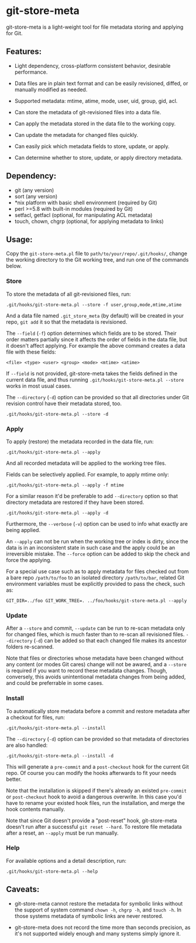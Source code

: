 git-store-meta
===============================================================================

git-store-meta is a light-weight tool for file metadata storing and applying
for Git.

Features:
-------------------------------------------------------------------------------

* Light dependency, cross-platform consistent behavior, desirable performance.

* Data files are in plain text format and can be easily revisioned, diffed, or
  manually modified as needed.

* Supported metadata: mtime, atime, mode, user, uid, group, gid, acl.

* Can store the metadata of git-revisioned files into a data file.

* Can apply the metadata stored in the data file to the working copy.

* Can update the metadata for changed files quickly.

* Can easily pick which metadata fields to store, update, or apply.

* Can determine whether to store, update, or apply directory metadata.

Dependency:
-------------------------------------------------------------------------------

- git (any version)
- sort (any version)
- *nix platform with basic shell environment (required by Git)
- perl >=5.8 with built-in modules (required by Git)
- setfacl, getfacl (optional, for manipulating ACL metadata)
- touch, chown, chgrp (optional, for applying metadata to links)

Usage:
-------------------------------------------------------------------------------

Copy the `git-store-meta.pl` file to `path/to/your/repo/.git/hooks/`, change
the working directory to the Git working tree, and run one of the commands
below.

### Store

To store the metadata of all git-revisioned files, run:

    .git/hooks/git-store-meta.pl --store -f user,group,mode,mtime,atime

And a data file named `.git_store_meta` (by default) will be created in your
repo, `git add` it so that the metadata is revisioned.

The `--field` (`-f`) option determines which fields are to be stored. Their
order matters partially since it affects the order of fields in the data
file, but it doesn't affect applying. For example the above command creates
a data file with these fields:

    <file> <type> <user> <group> <mode> <mtime> <atime>

If `--field` is not provided, git-store-meta takes the fields defined in the
current data file, and thus running `.git/hooks/git-store-meta.pl --store`
works in most usual cases.

The `--directory` (`-d`) option can be provided so that all directories under
Git revision control have their metadata stored, too.

    .git/hooks/git-store-meta.pl --store -d

### Apply

To apply (restore) the metadata recorded in the data file, run:

    .git/hooks/git-store-meta.pl --apply

And all recorded metadata will be applied to the working tree files.

Fields can be selectively applied. For example, to apply mtime only:

    .git/hooks/git-store-meta.pl --apply -f mtime

For a similar reason it'd be preferable to add `--directory` option so that
directory metadata are restored if they have been stored.

    .git/hooks/git-store-meta.pl --apply -d

Furthermore, the `--verbose` (`-v`) option can be used to info what exactly are
being applied.

An `--apply` can not be run when the working tree or index is dirty, since the
data is in an inconsistent state in such case and the apply could be an
irreversible mistake. The `--force` option can be added to skip the check and
force the applying.

For a special use case such as to apply metadata for files checked out from a
bare repo `/path/to/foo` to an isolated directory `/path/to/bar`, related Git
environment variables must be explicitly provided to pass the check, such as:

    GIT_DIR=../foo GIT_WORK_TREE=. ../foo/hooks/git-store-meta.pl --apply

### Update

After a `--store` and commit, `--update` can be run to re-scan metadata only
for changed files, which is much faster than to re-scan all revisioned files.
`--directory` (`-d`) can be added so that each changed file makes its ancestor
folders re-scanned.

Note that files or directories whose metadata have been changed without any
content (or modes Git cares) change will not be awared, and a `--store` is
required if you want to record these metadata changes. Though, conversely,
this avoids unintentional metadata changes from being added, and could be
preferrable in some cases.

### Install

To automatically store metadata before a commit and restore metadata after a
checkout for files, run:

    .git/hooks/git-store-meta.pl --install

The `--directory` (`-d`) option can be provided so that metadata of directories
are also handled:

    .git/hooks/git-store-meta.pl --install -d

This will generate a `pre-commit` and a `post-checkout` hook for the current Git
repo. Of course you can modify the hooks afterwards to fit your needs better.

Note that the installation is skipped if there's already an existed `pre-commit`
or `post-checkout` hook to avoid a dangerous overwrite. In this case you'd have
to rename your existed hook files, run the installation, and merge the hook
contents manually.

Note that since Git doesn't provide a "post-reset" hook, git-store-meta doesn't
run after a successful `git reset --hard`. To restore file metadata after a
reset, an `--apply` must be run manually.

### Help

For available options and a detail description, run:

    .git/hooks/git-store-meta.pl --help

Caveats:
-------------------------------------------------------------------------------

* git-store-meta cannot restore the metadata for symbolic links without the
  support of system command `chown -h`, `chgrp -h`, and `touch -h`. In those
  systems metadata of symbolic links are never restored.

* git-store-meta does not record the time more than seconds precision, as it's
  not supported widely enough and many systems simply ignore it.
